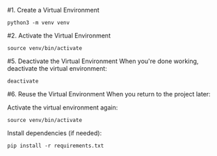 #1. Create a Virtual Environment
```
python3 -m venv venv
```

#2. Activate the Virtual Environment
```
source venv/bin/activate
```

#5. Deactivate the Virtual Environment
When you're done working, deactivate the virtual environment:
```
deactivate
```

#6. Reuse the Virtual Environment
When you return to the project later:

Activate the virtual environment again:
```
source venv/bin/activate
```
Install dependencies (if needed):
```
pip install -r requirements.txt
```